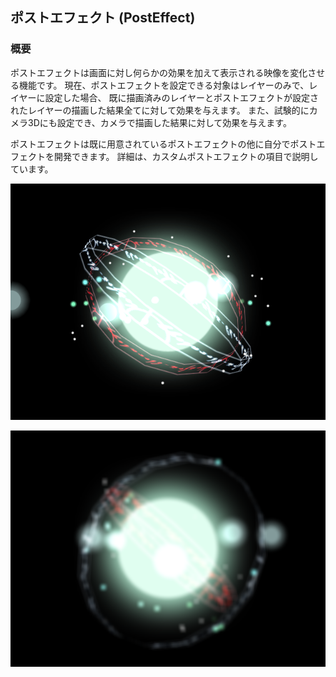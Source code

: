 ﻿## ポストエフェクト (PostEffect)

### 概要

ポストエフェクトは画面に対し何らかの効果を加えて表示される映像を変化させる機能です。
現在、ポストエフェクトを設定できる対象はレイヤーのみで、レイヤーに設定した場合、
既に描画済みのレイヤーとポストエフェクトが設定されたレイヤーの描画した結果全てに対して効果を与えます。
また、試験的にカメラ3Dにも設定でき、カメラで描画した結果に対して効果を与えます。

ポストエフェクトは既に用意されているポストエフェクトの他に自分でポストエフェクトを開発できます。
詳細は、カスタムポストエフェクトの項目で説明しています。

![ポストエフェクトなし](img/none.png)

![ポストエフェクトあり](img/gb.png)

